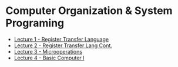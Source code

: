 # Computer Organization & System Programing

- [Lecture 1 - Register Transfer Language](./lecture1.html)
- [Lecture 2 - Register Transfer Lang Cont.](./lecture2.html)
- [Lecture 3 - Microoperations](./lecture3.html)
- [Lecture 4 - Basic Computer I](./lecture4.html)